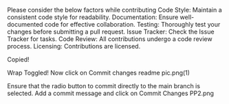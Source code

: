 
Please consider the below factors while contributing
Code Style:
Maintain a consistent code style for readability.
Documentation:
Ensure well-documented code for effective collaboration.
Testing:
Thoroughly test your changes before submitting a pull request.
Issue Tracker:
Check the Issue Tracker for tasks.
Code Review:
All contributions undergo a code review process.
Licensing:
Contributions are licensed.

Copied!

Wrap Toggled!
Now click on Commit changes
readme pic.png(1)

Ensure that the radio button to commit directly to the main branch is selected. Add a commit message and click on Commit Changes
PP2.png
